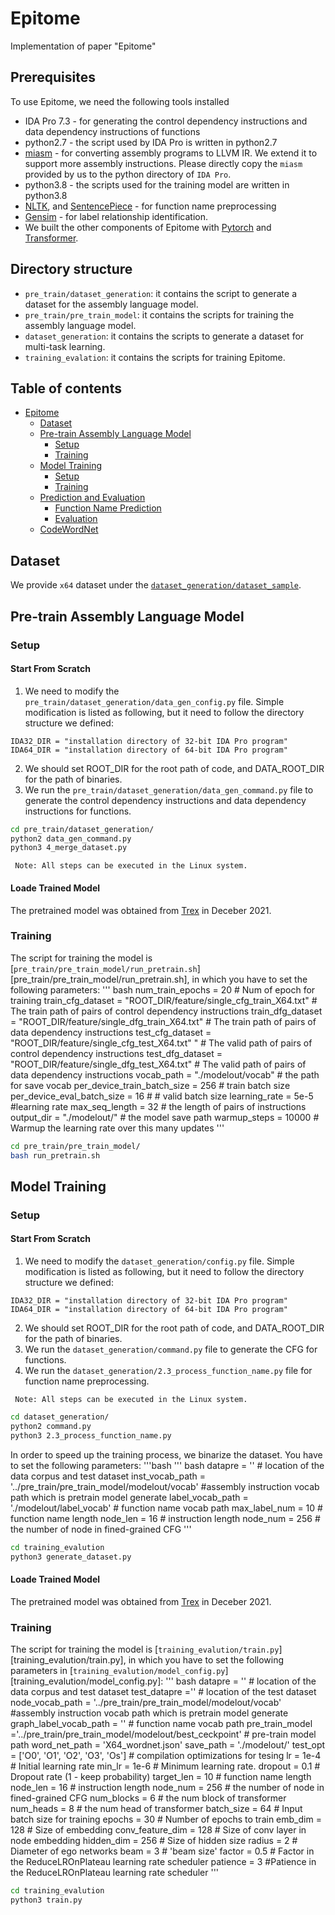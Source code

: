 # Epitome
Implementation of paper "Epitome"


## Prerequisites
To use Epitome, we need the following tools installed
- IDA Pro 7.3 - for generating the control dependency instructions and data dependency instructions of functions
- python2.7 - the script used by IDA Pro is written in python2.7
- [miasm](https://github.com/cea-sec/miasm) - for converting assembly programs to LLVM IR. We extend it to support more assembly instructions. Please directly copy the `miasm` provided by us to the python directory of `IDA Pro`.
- python3.8 - the scripts used for the training model are written in python3.8
- [NLTK](https://www.nltk.org/), and [SentencePiece](https://github.com/google/sentencepiece)  - for function name preprocessing
- [Gensim](https://radimrehurek.com/gensim/models/word2vec.html) - for label relationship identification.
- We built the other components of Epitome with [Pytorch](https://pytorch.org/) and [Transformer](https://huggingface.co/docs/transformers/v4.18.0/en/index).

## Directory structure
- `pre_train/dataset_generation`: it contains the script to generate a dataset for the assembly language model.
- `pre_train/pre_train_model`: it contains the scripts for training the assembly language model.
- `dataset_generation`:  it contains the scripts to generate a dataset for multi-task learning.
- `training_evalation`: it contains the scripts for training Epitome.

## Table of contents

- [Epitome](#epitome)
  - [Dataset](#dataset)
  - [Pre-train Assembly Language Model](#pre-train-assembly-language-model)
    - [Setup](#setup)
    - [Training](#training)
  - [Model Training](#model-training)
    - [Setup](#setup)
    - [Training](#training)
  - [Prediction and Evaluation](#prediction-and-evaluation)
    - [Function Name Prediction](#function-name-prediction)
    - [Evaluation](#evaluation)
  - [CodeWordNet](#codewordnet)

## Dataset

We provide `x64` dataset under the [`dataset_generation/dataset_sample`](dataset_generation/dataset_sample).



## Pre-train Assembly Language Model
### Setup
#### Start From Scratch
1. We need to modify the `pre_train/dataset_generation/data_gen_config.py` file. Simple modification is listed as following, but it need to follow the directory structure we defined:
```
IDA32_DIR = "installation directory of 32-bit IDA Pro program"
IDA64_DIR = "installation directory of 64-bit IDA Pro program"
```
2. We should set ROOT_DIR for the root path of code, and DATA_ROOT_DIR for the path of binaries.
3. We run the `pre_train/dataset_generation/data_gen_command.py` file to generate the control dependency instructions and data dependency instructions for functions.

```bash
cd pre_train/dataset_generation/
python2 data_gen_command.py
python3 4_merge_dataset.py
```

   
` Note: All steps can be executed in the Linux system.`

#### Loade Trained Model
The pretrained model was obtained from [Trex](https://arxiv.org/abs/2012.08680) in Deceber 2021.

### Training
The script for training the model is [`pre_train/pre_train_model/run_pretrain.sh`][pre_train/pre_train_model/run_pretrain.sh], in which you have to set the following parameters:
''' bash
num_train_epochs = 20  # Num of epoch for training 
train_cfg_dataset  = "ROOT_DIR/feature/single_cfg_train_X64.txt"  # The train path of pairs of control dependency instructions
train_dfg_dataset  = "ROOT_DIR/feature/single_dfg_train_X64.txt"  # The train path of pairs of data dependency instructions
test_cfg_dataset  = "ROOT_DIR/feature/single_cfg_test_X64.txt" " # The valid path of pairs of control dependency instructions
test_dfg_dataset = "ROOT_DIR/feature/single_dfg_test_X64.txt"     # The valid path of pairs of data dependency instructions
vocab_path = "./modelout/vocab"  # the path for save vocab
per_device_train_batch_size = 256  # train batch size
per_device_eval_batch_size = 16  # # valid batch size
learning_rate = 5e-5  #learning rate
max_seq_length  = 32  # the length of pairs of instructions    
output_dir  = "./modelout/"  # the model save path
warmup_steps = 10000 # Warmup the learning rate over this many updates
'''

```bash
cd pre_train/pre_train_model/
bash run_pretrain.sh
```

## Model Training

### Setup

#### Start From Scratch
1. We need to modify the `dataset_generation/config.py` file. Simple modification is listed as following, but it need to follow the directory structure we defined:
```
IDA32_DIR = "installation directory of 32-bit IDA Pro program"
IDA64_DIR = "installation directory of 64-bit IDA Pro program"
```
2. We should set ROOT_DIR for the root path of code, and DATA_ROOT_DIR for the path of binaries.
3. We run the `dataset_generation/command.py` file to generate the CFG for functions.
4. We run the `dataset_generation/2.3_process_function_name.py` file for function name preprocessing.
   
` Note: All steps can be executed in the Linux system.`

```bash
cd dataset_generation/
python2 command.py
python3 2.3_process_function_name.py
```

In order to speed up the training process, we  binarize the dataset. You have to set the following parameters:
'''bash
''' bash
  datapre = '' # location of the data corpus and test dataset
  inst_vocab_path  = '../pre_train/pre_train_model/modelout/vocab' #assembly instruction vocab path which is pretrain model generate
  label_vocab_path = './modelout/label_vocab'  # function name vocab path
  max_label_num = 10 # function name length
  node_len = 16  # instruction length
  node_num = 256  # the number of node in fined-grained CFG
'''


```bash
cd training_evalution
python3 generate_dataset.py
```


#### Loade Trained Model
The pretrained model was obtained from [Trex](https://arxiv.org/abs/2012.08680) in Deceber 2021.

### Training


The script for training the model is [`training_evalution/train.py`][training_evalution/train.py], in which you have to set the following parameters in [`training_evalution/model_config.py`][training_evalution/model_config.py]:
''' bash
  datapre = '' # location of the data corpus and test dataset
  test_datapre =''  # location of the test dataset
  node_vocab_path  = '../pre_train/pre_train_model/modelout/vocab' #assembly instruction vocab path which is pretrain model generate
  graph_label_vocab_path = ''  # function name vocab path
  pre_train_model ='../pre_train/pre_train_model/modelout/best_ceckpoint' # pre-train model path
  word_net_path = 'X64_wordnet.json' 
  save_path = './modelout/'
  test_opt = ['O0', 'O1', 'O2', 'O3', 'Os'] # compilation optimizations for tesing 
  lr = 1e-4  # Initial learning rate
  min_lr = 1e-6 # Minimum learning rate.
  dropout = 0.1  # Dropout rate (1 - keep probability)
  target_len = 10 # function name length
  node_len = 16  # instruction length
  node_num = 256  # the number of node in fined-grained CFG
  num_blocks = 6 # the num block of transformer
  num_heads = 8 # the num head of transformer
  batch_size = 64  # Input batch size for training
  epochs = 30 #  Number of epochs to train
  emb_dim = 128  # Size of embedding
  conv_feature_dim = 128 # Size of conv layer in node embedding
  hidden_dim = 256 # Size of hidden size
  radius = 2  # Diameter of ego networks
  beam = 3 # 'beam size'
  factor = 0.5 # Factor in the ReduceLROnPlateau learning rate scheduler
  patience = 3 #Patience in the ReduceLROnPlateau learning rate scheduler
'''
```bash
cd training_evalution
python3 train.py
```


  



